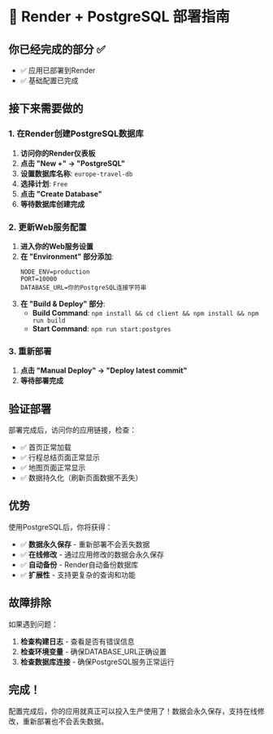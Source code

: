 # 🚀 Render + PostgreSQL 部署指南

## 你已经完成的部分 ✅
- ✅ 应用已部署到Render
- ✅ 基础配置已完成

## 接下来需要做的

### 1. 在Render创建PostgreSQL数据库

1. **访问你的Render仪表板**
2. **点击 "New +" → "PostgreSQL"**
3. **设置数据库名称**: `europe-travel-db`
4. **选择计划**: `Free`
5. **点击 "Create Database"**
6. **等待数据库创建完成**

### 2. 更新Web服务配置

1. **进入你的Web服务设置**
2. **在 "Environment" 部分添加**:
   ```
   NODE_ENV=production
   PORT=10000
   DATABASE_URL=你的PostgreSQL连接字符串
   ```
3. **在 "Build & Deploy" 部分**:
   - **Build Command**: `npm install && cd client && npm install && npm run build`
   - **Start Command**: `npm run start:postgres`

### 3. 重新部署

1. **点击 "Manual Deploy" → "Deploy latest commit"**
2. **等待部署完成**

## 验证部署

部署完成后，访问你的应用链接，检查：
- ✅ 首页正常加载
- ✅ 行程总结页面正常显示
- ✅ 地图页面正常显示
- ✅ 数据持久化（刷新页面数据不丢失）

## 优势

使用PostgreSQL后，你将获得：
- ✅ **数据永久保存** - 重新部署不会丢失数据
- ✅ **在线修改** - 通过应用修改的数据会永久保存
- ✅ **自动备份** - Render自动备份数据库
- ✅ **扩展性** - 支持更复杂的查询和功能

## 故障排除

如果遇到问题：
1. **检查构建日志** - 查看是否有错误信息
2. **检查环境变量** - 确保DATABASE_URL正确设置
3. **检查数据库连接** - 确保PostgreSQL服务正常运行

## 完成！

配置完成后，你的应用就真正可以投入生产使用了！数据会永久保存，支持在线修改，重新部署也不会丢失数据。
